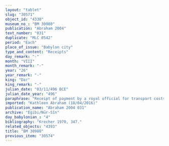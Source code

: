 ```yaml
---
layout: "tablet"
slug: "30571"
object_id: "4338"
museum_no_: "BM 30980"
publication: "Abraham 2004"
text_number: "031"
duplicate: "MLC 0542"
period: "Each"
place_of_issue: "Babylon city"
type_and_content: "Receipts"
day_remark: "-"
month: "VIII"
month_remark: "-"
year: "26"
year_remark: "-"
king: "Dar"
king_remark: "-"
julian_date: "03/11/496 BCE"
julian_date_year: "496"
paraphrase: "Receipt of payment by a royal official for transport costs from the head of the Egibi family. By order of the Governor of Babylon.<br /> <strong>A</strong>, courtier (<em>&scaron;a rē&scaron; &scaron;arri</em>) and clerk (<em>sepīru</em>) of the courtiers (<em>&scaron;a rē&scaron;i</em>) of the New Palace, receives payment (<em>mahāru</em>) from <strong>B </strong>to cover the costs for transporting (<em>gimru</em>) 316 kor of dates. He acts by order of (<em>ina iqbi</em>) <strong>C</strong>, Governor of Babylon. Names of 2 witnesses and the scribe.<br /> <br /> <strong>A</strong>= Aplaya, (<em>&scaron;a rē&scaron; &scaron;arri</em>), (<em>sepīru</em>);&nbsp;<strong>B</strong>= &Scaron;irku/Iddinaya//Egibi (=Marduk-nāṣir-apli/Itti-Marduk-balāṭu//Egibi);&nbsp;<strong>C</strong>= Gūzānu, (<em>&scaron;ākin ṭēmi</em> of Babylon)"
imported: "Kathleen Abraham (18/04/2016)"
publication_name: "Abraham 2004 031"
archive: "Egibi/Nūr-Sîn"
day_babylonian_: "4"
bibliography: "Krecher 1970, 347."
related_objects: "4393"
title: "BM 30980"
previous_item: "30574"
---
```

